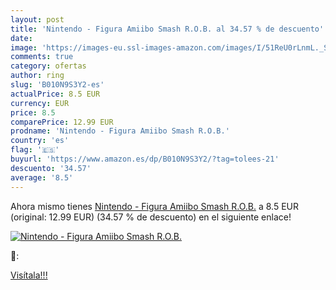 ```yaml
---
layout: post
title: 'Nintendo - Figura Amiibo Smash R.O.B. al 34.57 % de descuento'
date: 
image: 'https://images-eu.ssl-images-amazon.com/images/I/51ReU0rLnmL._SL200_.jpg'
comments: true
category: ofertas
author: ring
slug: 'B010N9S3Y2-es'
actualPrice: 8.5 EUR
currency: EUR
price: 8.5
comparePrice: 12.99 EUR
prodname: 'Nintendo - Figura Amiibo Smash R.O.B.'
country: 'es'
flag: '🇪🇸'
buyurl: 'https://www.amazon.es/dp/B010N9S3Y2/?tag=tolees-21'
descuento: '34.57'
average: '8.5'
---
```


Ahora mismo tienes [Nintendo - Figura Amiibo Smash R.O.B.](https://www.amazon.es/dp/B010N9S3Y2/?tag=tolees-21) a 8.5 EUR (original: 12.99 EUR) (34.57 %  de descuento) en el siguiente enlace!

[![Nintendo - Figura Amiibo Smash R.O.B.](https://images-eu.ssl-images-amazon.com/images/I/51ReU0rLnmL._SL200_.jpg)](https://www.amazon.es/dp/B010N9S3Y2/?tag=tolees-21)

🔎:


[Visítala!!!](https://www.amazon.es/dp/B010N9S3Y2/?tag=tolees-21)
